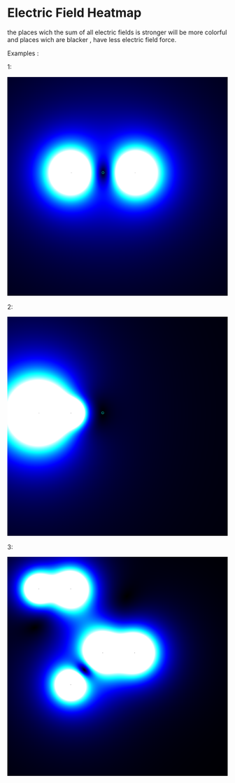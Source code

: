# Electric Field Heatmap
the places wich the sum of all electric fields is stronger will be more colorful and places wich are blacker , have less electric field force.

Examples : 


1:


![1](https://raw.githubusercontent.com/k3rn3lpanicc/Cpp-Playground/master/barha/1.png)

2:


![1](https://raw.githubusercontent.com/k3rn3lpanicc/Cpp-Playground/master/barha/2.png)


3:


![1](https://raw.githubusercontent.com/k3rn3lpanicc/Cpp-Playground/master/barha/3.png)
